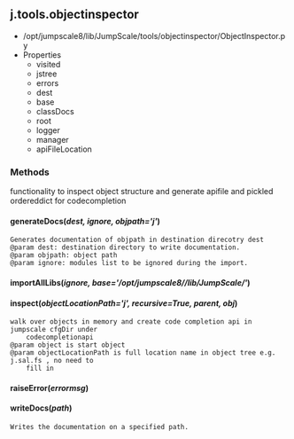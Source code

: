 <!-- toc -->
## j.tools.objectinspector

- /opt/jumpscale8/lib/JumpScale/tools/objectinspector/ObjectInspector.py
- Properties
    - visited
    - jstree
    - errors
    - dest
    - base
    - classDocs
    - root
    - logger
    - manager
    - apiFileLocation

### Methods

functionality to inspect object structure and generate apifile
and pickled ordereddict for codecompletion

#### generateDocs(*dest, ignore, objpath='j'*) 

```
Generates documentation of objpath in destination direcotry dest
@param dest: destination directory to write documentation.
@param objpath: object path
@param ignore: modules list to be ignored during the import.

```

#### importAllLibs(*ignore, base='/opt/jumpscale8//lib/JumpScale/'*) 

#### inspect(*objectLocationPath='j', recursive=True, parent, obj*) 

```
walk over objects in memory and create code completion api in jumpscale cfgDir under
    codecompletionapi
@param object is start object
@param objectLocationPath is full location name in object tree e.g. j.sal.fs , no need to
    fill in

```

#### raiseError(*errormsg*) 

#### writeDocs(*path*) 

```
Writes the documentation on a specified path.

```


